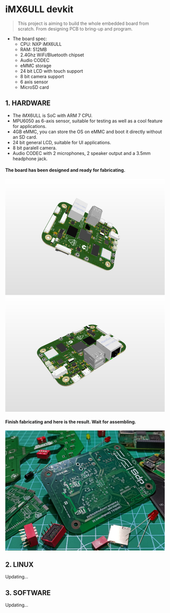 # iMX6ULL devkit
> This project is aiming to build the whole embedded board from scratch. From designing PCB to bring-up and program.
-  The board spec:
   -  CPU: NXP iMX6ULL
   -  RAM: 512MB
   -  2.4Ghz WiFi/Bluetooth chipset
   -  Audio CODEC
   -  eMMC storage
   -  24 bit LCD with touch support
   -  8 bit camera support
   -  6 axis sensor
   -  MicroSD card

## 1. **HARDWARE**

- The iMX6ULL is SoC with ARM 7 CPU.
- MPU6050 as 6-axis sensor, suitable for testing as well as a cool feature for applications.
- 4GB eMMC, you can store the OS on eMMC and boot it directly without an SD card.
- 24 bit general LCD, suitable for UI applications.
- 8 bit paralell camera.
- Audio CODEC with 2 microphones, 2 speaker output and a 3.5mm headphone jack.

#### The board has been designed and ready for fabricating.
![](Images/Board1.png)
![](Images/Board2.png)
#### Finish fabricating and here is the result. Wait for assembling.
![](Images/realBoard1.jpg)

## 2. **LINUX**
   Updating...
## 3. **SOFTWARE**
   Updating...
